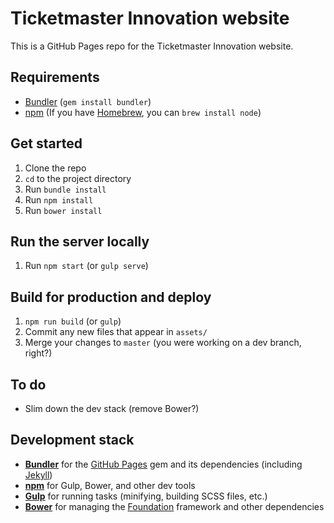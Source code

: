 # Ticketmaster Innovation website

This is a GitHub Pages repo for the Ticketmaster Innovation website.

## Requirements

- [Bundler](http://bundler.io/) (`gem install bundler`)
- [npm](https://www.npmjs.com/) (If you have [Homebrew](https://brew.sh/), you can `brew install node`)

## Get started

1. Clone the repo
2. `cd` to the project directory
3. Run `bundle install`
4. Run `npm install`
5. Run `bower install`

## Run the server locally

1. Run `npm start` (or `gulp serve`)

## Build for production and deploy

1. `npm run build` (or `gulp`)
2. Commit any new files that appear in `assets/`
3. Merge your changes to `master` (you were working on a dev branch, right?)

## To do

* Slim down the dev stack (remove Bower?)

## Development stack 

* **[Bundler](http://bundler.io/)** for the [GitHub Pages](https://github.com/github/pages-gem) gem and its dependencies (including [Jekyll](https://jekyllrb.com/))
* **[npm](https://www.npmjs.com/)** for Gulp, Bower, and other dev tools
* **[Gulp](http://gulpjs.com/)** for running tasks (minifying, building SCSS files, etc.)
* **[Bower](https://bower.io/)** for managing the [Foundation](http://foundation.zurb.com/) framework and other dependencies
